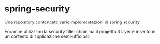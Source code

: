 # spring-security
Una repository contenente varie implementazioni di spring security

Enrambe utilizzano la security filter chain ma il progetto 3 layer è inserito in un contesto di applicazione semi-ufficioso
